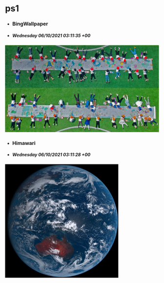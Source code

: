 # ps1

- ### BingWallpaper
- ##### Wednesday 06/10/2021 03:11:35 +00
<img src="BingWallpaper/latest.jpg" width="700" height="auto" title="👉  BingWallpaper  👈">


- ### Himawari 
- ##### Wednesday 06/10/2021 03:11:28 +00
<img src="Himawari/latest.jpg" width="auto" height="371" title="👉  Himawari  👈">






